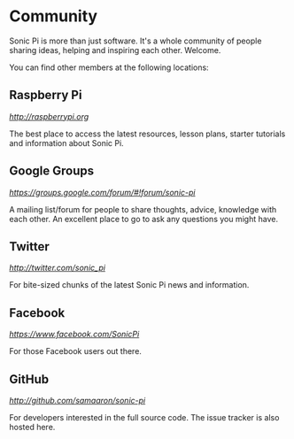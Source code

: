 # Community

Sonic Pi is more than just software. It's a whole community of people sharing ideas, helping  and inspiring each other. Welcome.

You can find other members at the following locations:

## Raspberry Pi
*http://raspberrypi.org*

The best place to access the latest resources, lesson plans, starter tutorials and information about Sonic Pi.

## Google Groups
*https://groups.google.com/forum/#!forum/sonic-pi*

A mailing list/forum for people to share thoughts, advice, knowledge with each other. An excellent place to go to ask any questions you might have.

## Twitter
*http://twitter.com/sonic_pi*

For bite-sized chunks of the latest Sonic Pi news and information.

## Facebook
*https://www.facebook.com/SonicPi*

For those Facebook users out there.

## GitHub
*http://github.com/samaaron/sonic-pi*

For developers interested in the full source code. The issue tracker is also hosted here.
